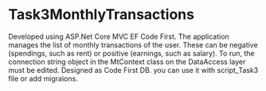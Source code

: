 # Task3MonthlyTransactions
Developed using ASP.Net Core MVC EF Code First. The application manages the list of monthly transactions of the user. These can be negative (spendings, such as rent) or positive (earnings, such as salary).
To run, the connection string object in the MtContext class on the DataAccess layer must be edited.
Designed as Code First DB. you can use it with script_Task3 file or add migraions.
